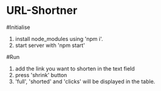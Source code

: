 # URL-Shortner

#Initialise
1) install node_modules using 'npm i'.
2) start server with 'npm start'

#Run
1) add the link you want to shorten in the text field
2) press 'shrink' button
3) 'full', 'shorted' and 'clicks' will be displayed in the table.
